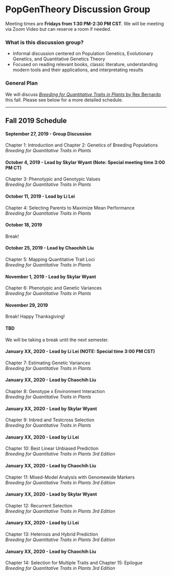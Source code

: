 # PopGenTheory Discussion Group

Meeting times are **Fridays from 1:30 PM-2:30 PM CST**. We will be meeting via Zoom Video but can reserve a room if needed.

### What is this discussion group?
- Informal discussion centered on Population Genetics, Evolutionary Genetics, and Quantitative Genetics Theory
- Focused on reading relevant books, classic literature, understanding modern tools and their applications, and interpretating results

### General Plan

We will discuss [*Breeding for Quantitative Traits in Plants* by Rex Bernardo](http://stemmapress.com/) this fall. Please see below for a more detailed schedule.

---

## Fall 2019 Schedule

#### September 27, 2019 - Group Discussion
Chapter 1: Introduction and Chapter 2: Genetics of Breeding Populations<br/>
*Breeding for Quantitative Traits in Plants*

#### October 4, 2019 - Lead by Skylar Wyant (Note: Special meeting time 3:00 PM CT)
Chapter 3: Phenotypic and Genotypic Values<br/>
*Breeding for Quantitative Traits in Plants*

#### October 11, 2019 - Lead by Li Lei
Chapter 4: Selecting Parents to Maximize Mean Performance<br/>
*Breeding for Quantitative Traits in Plants*

#### October 18, 2019
Break!

#### October 25, 2019 - Lead by Chaochih Liu
Chapter 5: Mapping Quantitative Trait Loci<br/>
*Breeding for Quantitative Traits in Plants*

#### November 1, 2019 - Lead by Skylar Wyant
Chapter 6: Phenotypic and Genetic Variances<br/>
*Breeding for Quantitative Traits in Plants*

#### November 29, 2019
Break! Happy Thanksgiving!

#### TBD
We will be taking a break until the next semester.

#### January XX, 2020 - Lead by Li Lei (NOTE: Special time 3:00 PM CST)
Chapter 7: Estimating Genetic Variances<br/>
*Breeding for Quantitative Traits in Plants*

#### January XX, 2020 - Lead by Chaochih Liu
Chapter 8: Genotype x Environment Interaction<br/>
*Breeding for Quantitative Traits in Plants*

#### January XX, 2020 - Lead by Skylar Wyant
Chapter 9: Inbred and Testcross Selection<br/>
*Breeding for Quantitative Traits in Plants*

#### January XX, 2020 - Lead by Li Lei
Chapter 10: Best Linear Unbiased Prediction<br/>
*Breeding for Quantitative Traits in Plants 3rd Edition*

#### January XX, 2020 - Lead by Chaochih Liu
Chapter 11: Mixed-Model Analysis with Genomewide Markers<br/>
*Breeding for Quantitative Traits in Plants 3rd Edition*

#### January XX, 2020 - Lead by Skylar Wyant
Chapter 12: Recurrent Selection<br/>
*Breeding for Quantitative Traits in Plants 3rd Edition*

#### January XX, 2020 - Lead by Li Lei
Chapter 13: Heterosis and Hybrid Prediction<br/>
*Breeding for Quantitative Traits in Plants 3rd Edition*

#### January XX, 2020 - Lead by Chaochih Liu
Chapter 14: Selection for Multiple Traits and Chapter 15: Epilogue<br/>
*Breeding for Quantitative Traits in Plants 3rd Edition*
